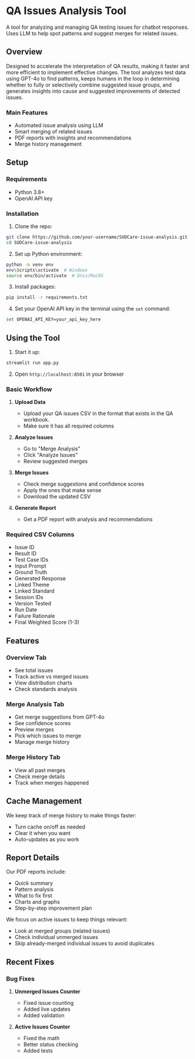 # QA Issues Analysis Tool

A tool for analyzing and managing QA testing issues for chatbot responses. Uses LLM to help spot patterns and suggest merges for related issues.

## Overview

Designed to accelerate the interpretation of QA results, making it faster and more efficient to implement effective changes. The tool analyzes test data using GPT-4o to find patterns, keeps humans in the loop in determining whether to fully or selectively combine suggested issue groups, and generates insights into cause and suggested improvements of detected issues.

### Main Features

- Automated issue analysis using LLM
- Smart merging of related issues
- PDF reports with insights and recommendations
- Merge history management

## Setup

### Requirements

- Python 3.8+
- OpenAI API key

### Installation

1. Clone the repo:
```bash
git clone https://github.com/your-username/SUDCare-issue-analysis.git
cd SUDCare-issue-analysis
```

2. Set up Python environment:
```bash
python -m venv env
env\Scripts\activate  # Windows
source env/bin/activate  # Unix/MacOS
```

3. Install packages:
```bash
pip install -r requirements.txt
```

4. Set your OpenAI API key in the terminal using the `set` command:
```bash
set OPENAI_API_KEY=your_api_key_here
```

## Using the Tool

1. Start it up:
```bash
streamlit run app.py
```

2. Open `http://localhost:8501` in your browser

### Basic Workflow

1. **Upload Data**
   - Upload your QA issues CSV in the format that exists in the QA workbook.
   - Make sure it has all required columns

2. **Analyze Issues**
   - Go to "Merge Analysis"
   - Click "Analyze Issues"
   - Review suggested merges

3. **Merge Issues**
   - Check merge suggestions and confidence scores
   - Apply the ones that make sense
   - Download the updated CSV

4. **Generate Report**
   - Get a PDF report with analysis and recommendations

### Required CSV Columns

- Issue ID
- Result ID
- Test Case IDs
- Input Prompt
- Ground Truth
- Generated Response
- Linked Theme
- Linked Standard
- Session IDs
- Version Tested
- Run Date
- Failure Rationale
- Final Weighted Score (1-3)

## Features

### Overview Tab
- See total issues
- Track active vs merged issues
- View distribution charts
- Check standards analysis

### Merge Analysis Tab
- Get merge suggestions from GPT-4o
- See confidence scores
- Preview merges
- Pick which issues to merge
- Manage merge history

### Merge History Tab
- View all past merges
- Check merge details
- Track when merges happened

## Cache Management

We keep track of merge history to make things faster:
- Turn cache on/off as needed
- Clear it when you want
- Auto-updates as you work

## Report Details

Our PDF reports include:
- Quick summary
- Pattern analysis
- What to fix first
- Charts and graphs
- Step-by-step improvement plan

We focus on active issues to keep things relevant:
- Look at merged groups (related issues)
- Check individual unmerged issues
- Skip already-merged individual issues to avoid duplicates

## Recent Fixes

### Bug Fixes
1. **Unmerged Issues Counter**
   - Fixed issue counting
   - Added live updates
   - Added validation

2. **Active Issues Counter**
   - Fixed the math
   - Better status checking
   - Added tests
